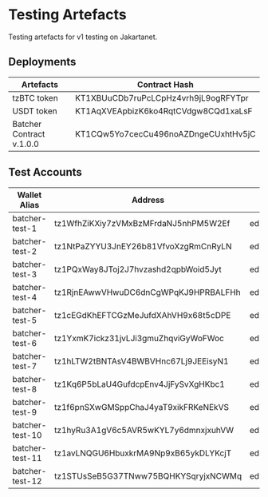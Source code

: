 # Testing Artefacts

Testing artefacts for v1 testing on Jakartanet.

## Deployments
| Artefacts | Contract Hash |
|--- | --- |
| tzBTC token | KT1XBUuCDb7ruPcLCpHz4vrh9jL9ogRFYTpr |
| USDT token | KT1AqXVEApbizK6ko4RqtCVdgw8CQd1xaLsF |
| Batcher Contract v.1.0.0 | KT1CQw5Yo7cecCu496noAZDngeCUxhtHv5jC |


## Test Accounts

| Wallet Alias | Address | PrivKey |
| --- | --- | --- |
| batcher-test-1  | tz1WfhZiKXiy7zVMxBzMFrdaNJ5nhPM5W2Ef | edskRuYq76EQZ2hzmQpotWz8Fpnxdo2cCfP274tjxP4mJGR9LUGRSCfRWYRkEHJyBJLAkF56aPzuREGUsdtqXdYMAVLtpwbX7i |
| batcher-test-2  | tz1NtPaZYYU3JnEY26b81VfvoXzgRmCnRyLN | edskS7XvfNqsdqTiScE764kgBCfCeTBe9sTiZ4TaVTxFpGvMjfWsgDxbo9NZiiZSnWJgGLdZUhRC46B5Wqg7fYfk282TRUd8Gd |
| batcher-test-3  | tz1PQxWay8JToj2J7hvzashd2qpbWoid5Jyt | edskRt3d18P1gY7b954ZC24DHLvLogo8EV5F7ey6R2NtGpvzx4KVorsJuTkqxRQESJPB3d76bwqFcviUA94ByL21eghKtCGaAe |
| batcher-test-4  | tz1RjnEAwwVHwuDC6dnCgWPqKJ9HPRBALFHh | edskRh84jTBJjvBThDATPm2iY7SqcSdSFnRiajzbWrZm5kKwgmuKR7kAEFhgUpBjgfgm8V1QPGyePNFPzAqtS9vz6RipMPtizg |
| batcher-test-5  | tz1cEGdKhEFTCGzMeJufdXAhVH9x68t5cDPE | edskS6S6nycad92HwxgsgJ8JJu4qLF8f2TwBZcNc7mBDehTnY6NtrbCC9RyajNrjfL25Lq3K5dZwevYLeXGgC7pBz5G8LgHciT |
| batcher-test-6  | tz1YxmK7ickz31jvLJi3gmuZhqviGyWoFWoc | edskS1wd2Qdu4KT6r4BApQyDrc7pncHk9gKhtJNC1vKq8CmjKCHsDtonGAHpgPbQQm6i4MyLEzXo6Xz7iPaFm5CPHoTSAna8QS |
| batcher-test-7  | tz1hLTW2tBNTAsV4BWBVHnc67Lj9JEEisyN1 | edskSAkqbEDC6zj2orP2vPMYXmqpSTVE4kjFXRGjjKVnG3CsdKfkVPQrfGJFiRSaLL2uRWG1nnhid2cKrDrZ2Py71z3GZ4R35W |
| batcher-test-8  | tz1Kq6P5bLaU4GufdcpEnv4JjFySvXgHKbc1 | edskSArpsevuT4gF9VfctkcufT51rh8xSL9PormeN22AxcPqDjUfFg6EppnLmA4r9bHG842QK58Kk57BiDM88AMxJoKoXAsQGK |
| batcher-test-9  | tz1f6pnSXwGMSppChaJ4yaT9xikFRKeNEkVS | edskS3zHEc1bw63ZA3E2gFWsjhqD6FtBMPNRa3dMcH1aNs2Jdwhr6LLA5X82ksRXGEKbPef1eULq1g4zgu5YSgebX6nLGkeQvX |
| batcher-test-10 | tz1hyRu3A1gV6c5AVR5wKYL7y6dmnxjxuhVW | edskRoBNCuULHWTt1FsChHvb3V7CAinAq7uHhMAZ26j5QKMPdsdYkm7aT75vxcLu8JPX8egJX8jHf1ZKEkVjkhsB1KEWKxFVri |
| batcher-test-11 | tz1avLNQGU6HbuxkrMA9Np9xB65ykDLYKcjT | edskS4AvtDouoYt9V6Gut9C1S53T1r7PRS83uRFPF5M55vbkJE2FMW5sfAsQk9VR7zM4ztddVuUokdHE3kSq3hPybM1Tr6WHzw |
| batcher-test-12 | tz1STUsSeB5G37TNww75BQHKYSqryjxNCWMq | edskRiBRhjWZEXQCbj7c5EsNnUP1RZYRHn1yGNFZRYBH6Nc6LRn5LZqSAkk7Pa7N2hYahNZft8Mpk8Q26kFUyv3imri5apEqKt |


